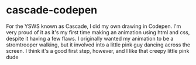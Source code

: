 # cascade-codepen

For the YSWS known as Cascade, I did my own drawing in Codepen.
I'm very proud of it as it's my first time making an animation using html and css, despite it having a few flaws.
I originally wanted my animation to be a stromtrooper walking, but it involved into a little pink guy dancing across the screen.
I think it's a good first step, however, and I like that creepy little pink dude
